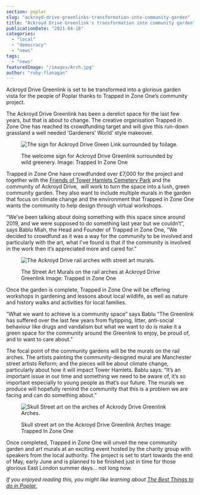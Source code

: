 ```yaml
---
section: poplar
slug: "ackroyd-drive-greenlinks-transformation-into-community-garden"
title: "Ackroyd Drive Greenlink's transformation into community garden"
publicationDate: "2021-04-18"
categories: 
  - "local"
  - "democracy"
  - "news"
tags: 
  - "news"
featuredImage: "/images/Arch.jpg"
author: "ruby-flanagan"
---
```


Ackroyd Drive Greenlink is set to be transformed into a glorious garden vista for the people of Poplar thanks to Trapped in Zone One’s community project.

The Ackroyd Drive Greenlink has been a derelict space for the last few years, but that is about to change. The creative organisation Trapped in Zone One has reached its crowdfunding target and will give this run-down grassland a well needed ‘Gardeners’ World’ style makeover.

<figure>

![The sign for Ackroyd Drive Green Link  surrounded by foilage. ](/images/e2774b77-ff7b-44c4-a007-e72f3c4fa5f3_xlarge_ackroyd-drive-green-link-sept-29-2020-18.jpg)

<figcaption>

The welcome sign for Ackroyd Drive Greenlink surrounded by wild greenery. Image: Trapped In Zone One

</figcaption>

</figure>

Trapped in Zone One have crowdfunded over £7,000 for the project and together with the [Friends of Tower Hamlets Cemetery Park](https://www.towerhamlets.gov.uk/lgnl/leisure_and_culture/parks_and_open_spaces/cemetery_park.aspx) and the community of Ackroyd Drive,  will work to turn the space into a lush, green community garden. They also want to include multiple murals in the garden that focus on climate change and the environment that Trapped in Zone One wants the community to help design through virtual workshops. 

“We’ve been talking about doing something with this space since around 2019, and we were supposed to do something last year but we couldn’t”, says Bablu Miah, the Head and Founder of Trapped in Zone One, “We decided to crowdfund as it was a way for the community to be involved and particularly with the art, what I've found is that if the community is involved in the work then it’s appreciated more and cared for.”

<figure>

![The Ackroyd Drive rail arches with street art murals. ](/images/4d140945-fe7f-40ca-b575-9788cf7bced8_xlarge_ackroyd-drive-green-link-sept-29-2020-6.jpg)

<figcaption>

The Street Art Murals on the rail arches at Ackroyd Drive Greenlink Image: Trapped in Zone One

</figcaption>

</figure>

Once the garden is complete, Trapped in Zone One will be offering workshops in gardening and lessons about local wildlife, as well as nature and history walks and activities for local families.  
  
”What we want to achieve is a community space” says Bablu “The Greenlink has suffered over the last few years from flytipping, litter, anti-social behaviour like drugs and vandalism but what we want to do is make it a green space for the community around the Greenlink to enjoy, be proud of, and to want to care about.”  
  
The focal point of the community gardens will be the murals on the rail arches. The artists painting the community-designed mural are Manchester street artists Reform; and the pieces will be about climate change, particularly about how it will impact Tower Hamlets. Bablu says: “It’s an important issue in our time and something we need to be aware of, it’s so important especially to young people as that’s our future. The murals we produce will hopefully remind the community that this is a problem we are facing and can do something about.”

<figure>

![Skull Street art on the arches of Ackrody Drive Greenlink Arches. ](/images/My-Post-1024x683.jpg)

<figcaption>

Skull street art on the Ackroyd Drive Greenlink Arches Image: Trapped In Zone One

</figcaption>

</figure>

Once completed, Trapped in Zone One will unveil the new community garden and art murals at an exciting event hosted by the charity group with speakers from the local authority. The project is set to start towards the end of May, early June and is planned to be finished just in time for those glorious East London summer days… not long now. 

_If you enjoyed reading this, you might like learning about_ _[The Best Things to do in Poplar.](https://poplarlondon.co.uk/best-things-to-do-in-poplar/)_
